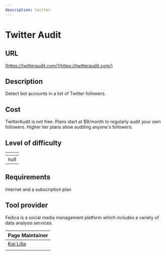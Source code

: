 ```yaml
---
description: twitter
---
```


# Twitter Audit

## URL

[https://twitteraudit.com/](https://twitteraudit.com/)

## Description

Detect bot accounts in a list of Twitter followers.

## Cost

TwitterAudit is not free. Plans start at $9/month to regularly audit your own followers. Higher tier plans allow auditing anyone's followers.

## Level of difficulty

<table><thead><tr><th data-type="rating" data-max="5"></th></tr></thead><tbody><tr><td>null</td></tr></tbody></table>

## Requirements

Internet and a subscription plan

## Tool provider

Fedica is a social media management platform which includes a variety of data analysis services.

<table><thead><tr><th data-type="users" data-multiple>Page Maintainer</th></tr></thead><tbody><tr><td><a href="https://app.gitbook.com/u/sJIljbKbFva9PHVVmkcbA9IcbRj1">Kai Lilia</a></td></tr><tr><td></td></tr></tbody></table>
